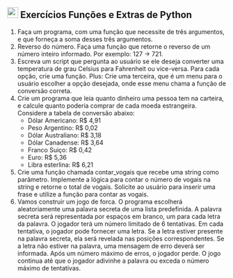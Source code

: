 ## <img src="https://cdn.jsdelivr.net/gh/devicons/devicon/icons/python/python-original.svg" width="25px;" /> Exercícios Funções e Extras de Python

1. Faça um programa, com uma função que necessite de três argumentos, e que forneça a soma desses três argumentos.
2. Reverso do número. Faça uma função que retorne o reverso de um número inteiro informado. Por exemplo: 127 -> 721.
3. Escreva um script que pergunta ao usuário se ele deseja converter uma temperatura de grau Celsius para Fahrenheit ou vice-versa. Para cada opção, crie uma função. Plus: Crie uma terceira, que é um menu para o usuário escolher a opção desejada, onde esse menu chama a função de conversão correta.
4. Crie um programa que leia quanto dinheiro uma pessoa tem na carteira, e calcule quanto poderia comprar de cada moeda estrangeira. Considere a tabela de conversão abaixo:
    - Dólar Americano: R$ 4,91
    - Peso Argentino: R$ 0,02
    - Dólar Australiano: R$ 3,18
    - Dólar Canadense: R$ 3,64
    - Franco Suiço: R$ 0,42
    - Euro: R$ 5,36
    - Libra esterlina: R$ 6,21
5. Crie uma função chamada contar_vogais que recebe uma string como parâmetro. Implemente a lógica para contar o número de vogais na string e retorne o total de vogais. Solicite ao usuário para inserir uma frase e utilize a função para contar as vogais.
6. Vamos construir um jogo de forca. O programa escolherá aleatoriamente uma palavra secreta de uma lista predefinida. A palavra secreta será representada por espaços em branco, um para cada letra da palavra. O jogador terá um número limitado de 6 tentativas. Em cada tentativa, o jogador pode fornecer uma letra. Se a letra estiver presente na palavra secreta, ela será revelada nas posições correspondentes. Se a letra não estiver na palavra, uma mensagem de erro deverá ser informada. Após um número máximo de erros, o jogador perde. O jogo continua até que o jogador adivinhe a palavra ou exceda o número máximo de tentativas.
